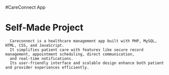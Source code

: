 #CareConnect App

# Self-Made Project

      Careconnect is a healthcare management app built with PHP, MySQL, HTML, CSS, and JavaScript. 
      It simplifies patient care with features like secure record management, appointment scheduling, direct communication, 
      and real-time notifications. 
      Its user-friendly interface and scalable design enhance both patient and provider experiences efficiently.

